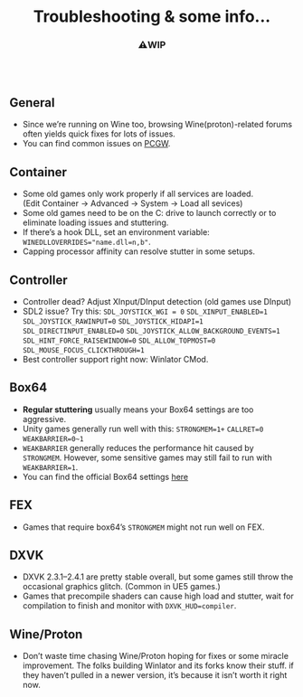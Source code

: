 <h1 align="center">Troubleshooting & some info...</h1>
<h3 align="center">⚠️WIP</h3><br><br>

## General

- Since we’re running on Wine too, browsing Wine(proton)-related forums often yields quick fixes for lots of issues.
- You can find common issues on [PCGW](https://www.pcgamingwiki.com/wiki/Home).

## Container
- Some old games only work properly if all services are loaded.<br>(Edit Container → Advanced → System → Load all sevices)
- Some old games need to be on the C: drive to launch correctly or to eliminate loading issues and stuttering.
- If there’s a hook DLL, set an environment variable: ```WINEDLLOVERRIDES="name.dll=n,b"```.
- Capping processor affinity can resolve stutter in some setups.

## Controller
- Controller dead? Adjust XInput/DInput detection (old games use DInput)
- SDL2 issue? Try this: ```SDL_JOYSTICK_WGI = 0``` ```SDL_XINPUT_ENABLED=1``` ```SDL_JOYSTICK_RAWINPUT=0``` ```SDL_JOYSTICK_HIDAPI=1``` ```SDL_DIRECTINPUT_ENABLED=0``` ```SDL_JOYSTICK_ALLOW_BACKGROUND_EVENTS=1``` ```SDL_HINT_FORCE_RAISEWINDOW=0``` ```SDL_ALLOW_TOPMOST=0``` ```SDL_MOUSE_FOCUS_CLICKTHROUGH=1```
- Best controller support right now: Winlator CMod.

## Box64

- **Regular stuttering** usually means your Box64 settings are too aggressive.
- Unity games generally run well with this: ```STRONGMEM=1+``` ```CALLRET=0``` ```WEAKBARRIER=0~1```
- ```WEAKBARRIER``` generally reduces the performance hit caused by ```STRONGMEM```. However, some sensitive games may still fail to run with ```WEAKBARRIER=1```.
- You can find the official Box64 settings [here](https://github.com/ptitSeb/box64/blob/main/system/box64.box64rc)

## FEX
- Games that require box64’s ```STRONGMEM``` might not run well on FEX.

## DXVK

- DXVK 2.3.1–2.4.1 are pretty stable overall, but some games still throw the occasional graphics glitch. (Common in UE5 games.)
- Games that precompile shaders can cause high load and stutter, wait for compilation to finish and monitor with ```DXVK_HUD=compiler```.

## Wine/Proton

- Don’t waste time chasing Wine/Proton hoping for fixes or some miracle improvement. The folks building Winlator and its forks know their stuff. if they haven’t pulled in a newer version, it’s because it isn’t worth it right now.




